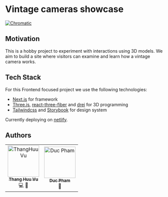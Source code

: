 # Vintage cameras showcase
[![Chromatic](https://github.com/ThangHuuVu/vintage-camera-showcase/actions/workflows/chromatic.yml/badge.svg)](https://github.com/ThangHuuVu/vintage-camera-showcase/actions/workflows/chromatic.yml)
## Motivation

This is a hobby project to experiment with interactions using 3D models. We aim to build a site where visitors can examine and learn how a vintage camera works.

## Tech Stack

For this Frontend focused project we use the following technologies:

- [Next.js](https://nextjs.org/) for framework
- [Three.js](https://threejs.org/), [react-three-fiber](https://github.com/pmndrs/react-three-fiber) and [drei](https://github.com/pmndrs/drei) for 3D programming
- [Tailwindcss](https://tailwindcss.com/) and [Storybook](https://storybook.js.org) for design system

Currently deploying on [netlify](https://www.netlify.com/).

## Authors

<table>
  <tr>
    <td align="center"><a href="https://github.com/ThangHuuVu"><img src="https://avatars.githubusercontent.com/u/31528554?v=4" width="100px;" alt="ThangHuuVu"/><br /><sub><b>Thang Huu Vu</b></sub></a><br /><span title="Developer">💻</span> <span title="Design">🎨</span> </td>
    <td align="center"><a href="https://github.com/ducpham163"><img src="https://avatars.githubusercontent.com/u/50538067?v=4" width="100px;" alt="Duc Pham"/><br /><sub><b>Duc Pham</b></sub></a><br /><span title="Design">🎨</span></td>
  </tr>
</table>
